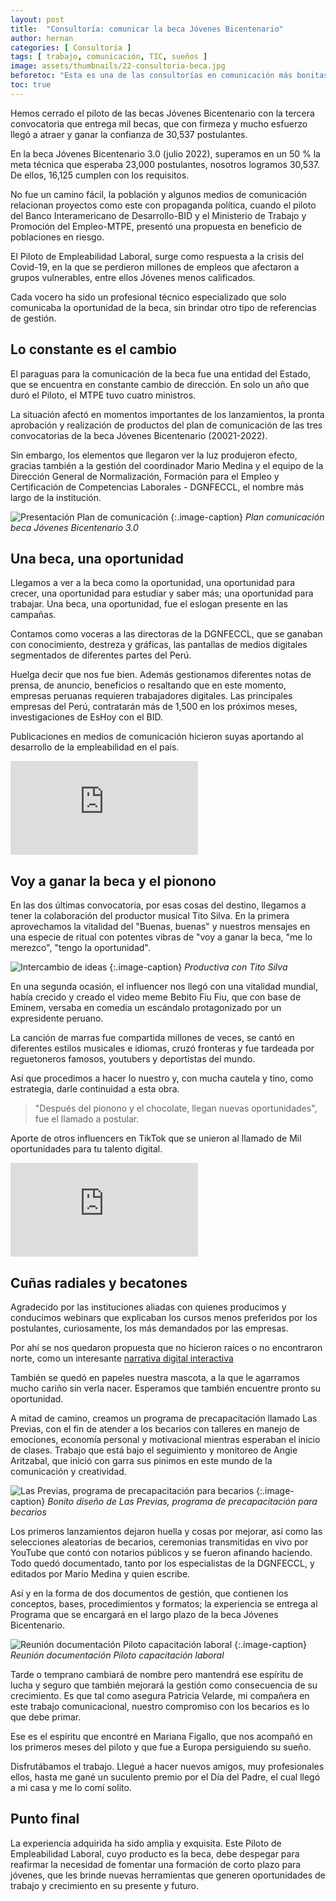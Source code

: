 ```yaml
---
layout: post
title:  "Consultoría: comunicar la beca Jóvenes Bicentenario"
author: hernan
categories: [ Consultoría ]
tags: [ trabajo, comunicación, TIC, sueños ]
image: assets/thumbnails/22-consultoria-beca.jpg
beforetoc: "Esta es una de las consultorías en comunicación más bonitas que he hecho. Trabajar por la empleabilidad de jóvenes en el Perú con la beca Jóvenes Bicentenario."
toc: true
---
```


Hemos cerrado el piloto de las becas Jóvenes Bicentenario con la tercera convocatoria que entrega mil becas, que con firmeza y mucho esfuerzo llegó a atraer y ganar la confianza de 30,537 postulantes.

En la beca Jóvenes Bicentenario 3.0 (julio 2022), superamos en un 50 % la meta técnica que esperaba 23,000 postulantes, nosotros logramos 30,537. De ellos, 16,125 cumplen con los requisitos. 

No fue un camino fácil, la población y algunos medios de comunicación relacionan proyectos como este con propaganda política, cuando el piloto del Banco Interamericano de Desarrollo-BID y el Ministerio de Trabajo y Promoción del Empleo-MTPE, presentó una propuesta en beneficio de poblaciones en riesgo.

El Piloto de Empleabilidad Laboral, surge como respuesta a la crisis del Covid-19, en la que se perdieron millones de empleos que afectaron a grupos vulnerables, entre ellos Jóvenes menos calificados.

Cada vocero ha sido un profesional técnico especializado que solo comunicaba la oportunidad de la beca, sin brindar otro tipo de referencias de gestión.

## Lo constante es el cambio

El paraguas para la comunicación de la beca fue una entidad del Estado, que se encuentra en constante cambio de dirección. En solo un año que duró el Piloto, el MTPE tuvo cuatro ministros. 

La situación afectó en momentos importantes de los lanzamientos, la pronta aprobación y realización de productos del plan de comunicación de las tres convocatorias de la beca Jóvenes Bicentenario (20021-2022).

Sin embargo, los elementos que llegaron ver la luz produjeron efecto, gracias también a la gestión del coordinador Mario Medina y el equipo de la Dirección General de Normalización, Formación para el Empleo y Certificación de Competencias Laborales - DGNFECCL, el nombre más largo de la institución.

 ![Presentación Plan de comunicación](https://raw.githubusercontent.com/kanancho/web/main/assets/images/22-plan-beca-bid.jpg)
{:.image-caption}
*Plan comunicación beca Jóvenes Bicentenario 3.0*

## Una beca, una oportunidad

Llegamos a ver a la beca como la oportunidad, una oportunidad para crecer, una oportunidad para estudiar y saber más; una oportunidad para  trabajar. Una beca, una oportunidad, fue el eslogan presente en las campañas.

Contamos como voceras a las directoras de la DGNFECCL, que se ganaban con conocimiento, destreza y gráficas, las pantallas de medios digitales segmentados de diferentes partes del Perú.

Huelga decir que nos fue bien. Además gestionamos diferentes notas de prensa, de anuncio, beneficios o resaltando que en este momento, empresas peruanas requieren trabajadores digitales. Las principales empresas del Perú, contratarán más de 1,500 en los próximos meses, investigaciones de EsHoy con el BID.

Publicaciones en medios de comunicación hicieron suyas aportando al desarrollo de la empleabilidad en el país.

<div class="video-responsive">
<iframe src="https://www.youtube.com/embed/xdIDQoOtYeg" alt="Resumen beca Jóvenes Bicentenario 3.0" frameborder="0" allowfullscreen></iframe>
</div>

## Voy a ganar la beca y el pionono

En las dos últimas convocatoria, por esas cosas del destino, llegamos  a tener la colaboración del productor musical Tito Silva. En la primera aprovechamos la vitalidad del "Buenas, buenas" y nuestros mensajes en una especie de ritual con potentes vibras de "voy a ganar la beca, "me lo merezco", "tengo la oportunidad".

 ![Intercambio de ideas](https://raw.githubusercontent.com/kanancho/web/main/assets/images/22-tito-silva-hernangarcia-beca.jpg)
{:.image-caption}
*Productiva con Tito Silva*

En una segunda ocasión, el influencer nos llegó con una vitalidad mundial, había crecido y creado el video meme Bebito Fiu Fiu, que con base de Eminem, versaba en comedia un escándalo protagonizado por un expresidente peruano. 

La canción de marras fue compartida millones de veces, se cantó en diferentes estilos musicales e idiomas, cruzó fronteras y fue tardeada por reguetoneros famosos, youtubers y deportistas del mundo.

Así que procedimos a hacer lo nuestro y, con mucha cautela y tino, como estrategia, darle continuidad a esta obra.

> "Después del pionono y el chocolate, llegan nuevas oportunidades", fue el llamado a postular.

Aporte de otros influencers en TikTok que se unieron al llamado de Mil oportunidades para tu talento digital.

<div class="video-responsive">
<iframe src="https://www.youtube.com/embed/oE4eXi-a7ic" alt="Influencers en Jóvenes Bicentenario 3.0" frameborder="0" allowfullscreen></iframe>
</div>

## Cuñas radiales y becatones

Agradecido por las instituciones aliadas con quienes producimos y conducimos webinars que explicaban los cursos menos preferidos por los postulantes, curiosamente, los más demandados por las empresas.

Por ahí se nos quedaron propuesta que no hicieron raíces o no encontraron norte, como un interesante [narrativa digital interactiva](https://www.hernangarciaval.com/propuesta-interactiva/)

También se quedó en papeles nuestra mascota, a la que le agarramos mucho cariño sin verla nacer. Esperamos que también encuentre pronto su oportunidad. 

A mitad de camino, creamos un programa de precapacitación llamado Las Previas, con el fin de atender a los becarios con talleres en manejo de emociones, economía personal y motivacional mientras esperaban el inicio de clases. Trabajo que está bajo el seguimiento y monitoreo de Angie Aritzabal, que inició con garra sus pinimos en este mundo de la comunicación y creatividad.

 
 ![Las Previas, programa de precapacitación para becarios](https://raw.githubusercontent.com/kanancho/web/main/assets/images/22-las-previas-jovenes-bicentenario.jpg)
{:.image-caption}
*Bonito diseño de Las Previas, programa de precapacitación para becarios*

Los primeros lanzamientos dejaron huella y cosas por mejorar, así como las selecciones aleatorias de becarios, ceremonias transmitidas  en vivo por YouTube que contó con notarios públicos y se fueron afinando haciendo. Todo quedó documentado, tanto por los especialistas de la DGNFECCL, y editados por Mario Medina y quien escribe.

Así y en la forma de dos documentos de gestión, que contienen los conceptos, bases, procedimientos y formatos; la experiencia se entrega al Programa que se encargará en el largo plazo de la beca Jóvenes Bicentenario.

![Reunión documentación Piloto capacitación laboral](https://raw.githubusercontent.com/kanancho/web/main/assets/images/22-documentacion-piloto-capacitacion-laboral-BID-MTPE.jpg)
{:.image-caption}
*Reunión documentación Piloto capacitación laboral*

Tarde o temprano cambiará de nombre pero mantendrá ese espíritu de lucha y seguro que  también mejorará la gestión como consecuencia de su crecimiento. Es que tal como asegura Patricia Velarde, mi compañera en este trabajo comunicacional, nuestro compromiso con los becarios es lo que debe primar.

Ese es el espíritu que encontré en Mariana Figallo, que nos acompañó en los primeros meses del piloto y que fue a Europa persiguiendo su sueño.

Disfrutábamos el trabajo. Llegué a hacer nuevos amigos, muy profesionales ellos, hasta me gané un suculento premio por el Día del Padre, el cual llegó a mi casa y me lo comí solito.

## Punto final

La experiencia adquirida ha sido amplia y exquisita. Este Piloto de Empleabilidad Laboral, cuyo producto es la beca, debe despegar para reafirmar la necesidad de fomentar una formación de corto plazo para jóvenes, que les brinde nuevas herramientas que generen oportunidades de trabajo y crecimiento en su presente y futuro.
